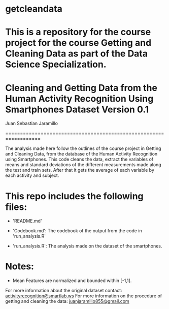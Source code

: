 # getcleandata
This is a repository for the course project for the course Getting and Cleaning Data as part of the Data Science Specialization. 
==================================================================
Cleaning and Getting Data from the Human Activity Recognition Using Smartphones Dataset
Version 0.1
==================================================================
Juan Sebastian Jaramillo 

==================================================================

The analysis made here follow the outlines of the course project in Getting and Cleaning Data, from the database 
of the Human Activity Recognition using Smartphones. This code cleans the data, extract the variables of means and
standard deviations of the different measurements made along the test and train sets. After that it gets the average
of each variable by each activity and subject. 

This repo includes the following files:
=========================================

- 'README.md'

- 'Codebook.md': The codebook of the output from the code in 'run_analysis.R'

- 'run_analysis.R': The analysis made on the dataset of the smartphones. 


Notes: 
======
- Mean Features are normalized and bounded within [-1,1].


For more information about the original dataset contact: activityrecognition@smartlab.ws
For more information on the procedure of getting and cleaning the data: juanjaramillo855@gmail.com
